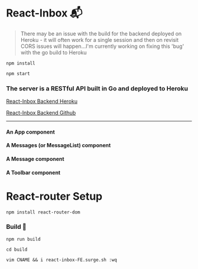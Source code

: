 # React-Inbox 📬

> There may be an issue with the build for the backend deployed on Heroku - it will often work for a single session and then on revisit CORS issues will happen...I'm currently working on fixing this 'bug' with the go build to Heroku

`npm install`

`npm start`

### The server is a RESTful API built in Go and deployed to Heroku

[React-Inbox Backend Heroku](https://fischer-go-inbox.herokuapp.com/)

[React-Inbox Backend Github](https://github.com/rafischer1/react_inbox_db)

--- 
#### An App component
#### A Messages (or MessageList) component
#### A Message component
#### A Toolbar component

# React-router Setup

`npm install react-router-dom`

### Build 🧰

`npm run build`

`cd build`

`vim CNAME && i react-inbox-FE.surge.sh :wq`
